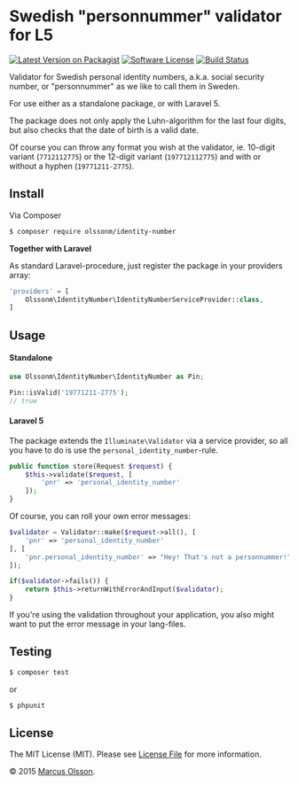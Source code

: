 # Swedish "personnummer" validator for L5

[![Latest Version on Packagist][ico-version]][link-packagist]
[![Software License][ico-license]](LICENSE.md)
[![Build Status][ico-travis]][link-travis]

Validator for Swedish personal identity numbers, a.k.a. social security number, or "personnummer" as we like to call them in Sweden.

For use either as a standalone package, or with Laravel 5.

The package does not only apply the Luhn-algorithm for the last four digits, but also checks that the date of birth is a valid date.

Of course you can throw any format you wish at the validator, ie. 10-digit variant (`7712112775`) or the 12-digit variant (`197712112775`) and with or without a hyphen (`19771211-2775`).

## Install

Via Composer

``` bash
$ composer require olssonm/identity-number
```

**Together with Laravel**

As standard Laravel-procedure, just register the package in your providers array:

``` php
'providers' = [
    Olssonm\IdentityNumber\IdentityNumberServiceProvider::class,
]
```

## Usage

#### Standalone

```php
use Olssonm\IdentityNumber\IdentityNumber as Pin;

Pin::isValid('19771211-2775');
// true
```

#### Laravel 5

The package extends the `Illuminate\Validator` via a service provider, so all you have to do is use the `personal_identity_number`-rule.

``` php
public function store(Request $request) {
    $this->validate($request, [
        'pnr' => 'personal_identity_number'
    ]);
}
```

Of course, you can roll your own error messages:

``` php
$validator = Validator::make($request->all(), [
    'pnr' => 'personal_identity_number'
], [
    'pnr.personal_identity_number' => "Hey! That's not a personnummer!"
]);

if($validator->fails()) {
    return $this->returnWithErrorAndInput($validator);
}
```

If you're using the validation throughout your application, you also might want to put the error message in your lang-files.

## Testing

``` bash
$ composer test
```

or

``` bash
$ phpunit
```

## License

The MIT License (MIT). Please see [License File](LICENSE.md) for more information.

© 2015 [Marcus Olsson](https://marcusolsson.me).

[ico-version]: https://img.shields.io/packagist/v/olssonm/identity-number.svg?style=flat-square
[ico-license]: https://img.shields.io/badge/license-MIT-brightgreen.svg?style=flat-square
[ico-travis]: https://img.shields.io/travis/olssonm/identity-number/master.svg?style=flat-square
[link-packagist]: https://packagist.org/packages/olssonm/identity-number
[link-travis]: https://travis-ci.org/olssonm/identity-number
